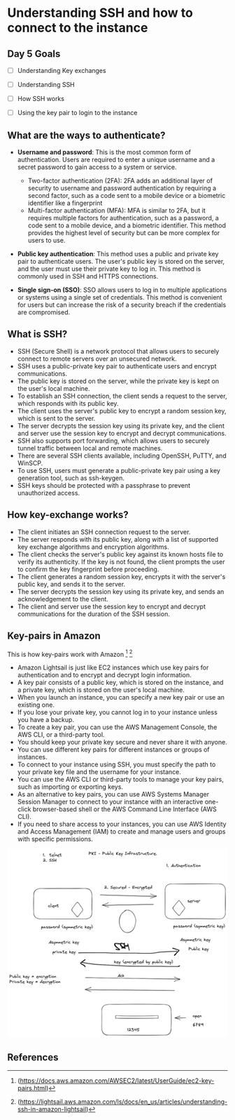 # Understanding SSH and how to connect to the instance

## Day 5 Goals

- [ ] Understanding Key exchanges
- [ ] Understanding SSH
- [ ] How SSH works
- [ ] Using the key pair to login to the instance


## What are the ways to authenticate?

- **Username and password**: This is the most common form of authentication. Users are required to enter a unique username and a secret password to gain access to a system or service. 
  - Two-factor authentication (2FA): 2FA adds an additional layer of security to username and password authentication by requiring a second factor, such as a code sent to a mobile device or a biometric identifier like a fingerprint
  - Multi-factor authentication (MFA): MFA is similar to 2FA, but it requires multiple factors for authentication, such as a password, a code sent to a mobile device, and a biometric identifier. This method provides the highest level of security but can be more complex for users to use.

- **Public key authentication**: This method uses a public and private key pair to authenticate users. The user's public key is stored on the server, and the user must use their private key to log in. This method is commonly used in SSH and HTTPS connections.

- **Single sign-on (SSO)**: SSO allows users to log in to multiple applications or systems using a single set of credentials. This method is convenient for users but can increase the risk of a security breach if the credentials are compromised.


## What is SSH?

- SSH (Secure Shell) is a network protocol that allows users to securely connect to remote servers over an unsecured network.
- SSH uses a public-private key pair to authenticate users and encrypt communications.
- The public key is stored on the server, while the private key is kept on the user's local machine.
- To establish an SSH connection, the client sends a request to the server, which responds with its public key.
- The client uses the server's public key to encrypt a random session key, which is sent to the server.
- The server decrypts the session key using its private key, and the client and server use the session key to encrypt and decrypt communications.
- SSH also supports port forwarding, which allows users to securely tunnel traffic between local and remote machines.
- There are several SSH clients available, including OpenSSH, PuTTY, and WinSCP.
- To use SSH, users must generate a public-private key pair using a key generation tool, such as ssh-keygen.
- SSH keys should be protected with a passphrase to prevent unauthorized access.


## How key-exchange works?

- The client initiates an SSH connection request to the server.
- The server responds with its public key, along with a list of supported key exchange algorithms and encryption algorithms.
- The client checks the server's public key against its known hosts file to verify its authenticity. If the key is not found, the client prompts the user to confirm the key fingerprint before proceeding.
- The client generates a random session key, encrypts it with the server's public key, and sends it to the server.
- The server decrypts the session key using its private key, and sends an acknowledgement to the client.
- The client and server use the session key to encrypt and decrypt communications for the duration of the SSH session.

## Key-pairs in Amazon

This is how key-pairs work with Amazon [^1] [^2]

- Amazon Lightsail is just like EC2 instances which use key pairs for authentication and to encrypt and decrypt login information.
- A key pair consists of a public key, which is stored on the instance, and a private key, which is stored on the user's local machine.
- When you launch an instance, you can specify a new key pair or use an existing one.
- If you lose your private key, you cannot log in to your instance unless you have a backup.
- To create a key pair, you can use the AWS Management Console, the AWS CLI, or a third-party tool.
- You should keep your private key secure and never share it with anyone.
- You can use different key pairs for different instances or groups of instances.
- To connect to your instance using SSH, you must specify the path to your private key file and the username for your instance.
- You can use the AWS CLI or third-party tools to manage your key pairs, such as importing or exporting keys.
- As an alternative to key pairs, you can use AWS Systems Manager Session Manager to connect to your instance with an interactive one-click browser-based shell or the AWS Command Line Interface (AWS CLI).
- If you need to share access to your instances, you can use AWS Identity and Access Management (IAM) to create and manage users and groups with specific permissions.

![SSH_Notes](../../images/D5_SSH_notes.png)

## References

[^1]: (https://docs.aws.amazon.com/AWSEC2/latest/UserGuide/ec2-key-pairs.html)
[^2]: (https://lightsail.aws.amazon.com/ls/docs/en_us/articles/understanding-ssh-in-amazon-lightsail)